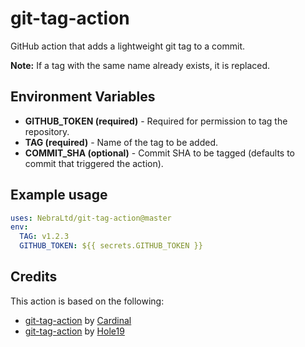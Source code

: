 # git-tag-action

GitHub action that adds a lightweight git tag to a commit.

**Note:** If a tag with the same name already exists, it is replaced.

## Environment Variables

* **GITHUB_TOKEN (required)** - Required for permission to tag the repository.
* **TAG (required)** - Name of the tag to be added.
* **COMMIT_SHA (optional)** - Commit SHA to be tagged (defaults to commit that triggered the action).

## Example usage

```yaml
uses: NebraLtd/git-tag-action@master
env:
  TAG: v1.2.3
  GITHUB_TOKEN: ${{ secrets.GITHUB_TOKEN }}
```

## Credits

This action is based on the following:
- [git-tag-action](https://github.com/cardinalby/git-tag-action) by [Cardinal](https://github.com/cardinalby)
- [git-tag-action](https://github.com/hole19/git-tag-action) by [Hole19](https://github.com/hole19)
